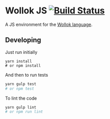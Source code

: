 # Wollok JS [![Build Status](https://travis-ci.org/uqbar-project/wollok-js.svg?branch=master)](https://travis-ci.org/uqbar-project/wollok-js)

A JS environment for the [Wollok language](https://github.com/uqbar-project/wollok).

## Developing

Just run initially

```
yarn install
# or npm install
```

And then to run tests

```bash
yarn gulp test
# or npm test
```

To lint the code

```bash
yarn gulp lint
# or npm run lint
```


